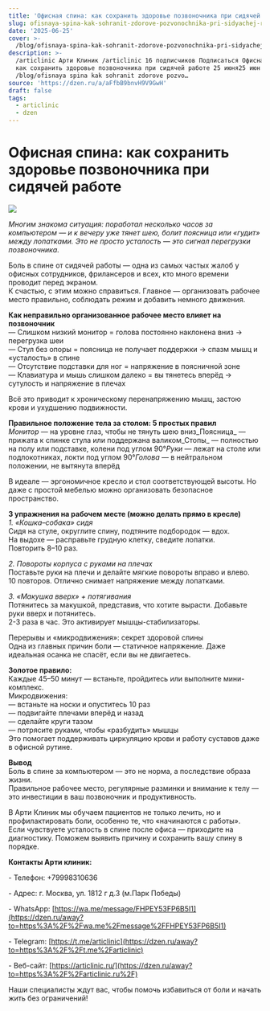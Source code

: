 ```yaml
---
title: 'Офисная спина: как сохранить здоровье позвоночника при сидячей работе'
slug: ofisnaya-spina-kak-sohranit-zdorove-pozvonochnika-pri-sidyachej-rabote
date: '2025-06-25'
cover: >-
  /blog/ofisnaya-spina-kak-sohranit-zdorove-pozvonochnika-pri-sidyachej-rabote/cover.jpg
description: >-
  /articlinic Арти Клиник /articlinic 16 подписчиков Подписаться Офисная спина:
  как сохранить здоровье позвоночника при сидячей работе 25 июня25 июн 2 мин
  /blog/ofisnaya spina kak sohranit zdorove pozvo…
source: 'https://dzen.ru/a/aFfbB9bnvH9V9GwH'
draft: false
tags:
  - articlinic
  - dzen
---
```


# Офисная спина: как сохранить здоровье позвоночника при сидячей работе

![](/blog/ofisnaya-spina-kak-sohranit-zdorove-pozvonochnika-pri-sidyachej-rabote/img-0.jpg)

_Многим знакома ситуация: поработал несколько часов за компьютером — и к вечеру уже тянет шею, болит поясница или «гудит» между лопатками. Это не просто усталость — это сигнал перегрузки позвоночника._

Боль в спине от сидячей работы — одна из самых частых жалоб у офисных сотрудников, фрилансеров и всех, кто много времени проводит перед экраном.  
К счастью, с этим можно справиться. Главное — организовать рабочее место правильно, соблюдать режим и добавить немного движения.  
  
**Как неправильно организованное рабочее место влияет на позвоночник**  
— Слишком низкий монитор = голова постоянно наклонена вниз → перегрузка шеи  
— Стул без опоры = поясница не получает поддержки → спазм мышц и «усталость» в спине  
— Отсутствие подставки для ног = напряжение в поясничной зоне  
— Клавиатура и мышь слишком далеко = вы тянетесь вперёд → сутулость и напряжение в плечах  
  
Всё это приводит к хроническому перенапряжению мышц, застою крови и ухудшению подвижности.  
  
**Правильное положение тела за столом: 5 простых правил**  
_Монитор_ — на уровне глаз, чтобы не тянуть шею вниз_Поясница_ — прижата к спинке стула или поддержана валиком_Стопы_ — полностью на полу или подставке, колени под углом 90°_Руки_ — лежат на столе или подлокотниках, локти под углом 90°_Голова_ — в нейтральном положении, не вытянута вперёд  
  
  
В идеале — эргономичное кресло и стол соответствующей высоты. Но даже с простой мебелью можно организовать безопасное пространство.  
  
**3 упражнения на рабочем месте (можно делать прямо в кресле)**  
_1\. «Кошка–собака» сидя_  
Сидя на стуле, округлите спину, подтяните подбородок — вдох.  
На выдохе — расправьте грудную клетку, сведите лопатки.  
Повторить 8–10 раз.

  
_2\. Повороты корпуса с руками на плечах_  
Поставьте руки на плечи и делайте мягкие повороты вправо и влево.  
10 повторов. Отлично снимает напряжение между лопатками.

  
_3\. «Макушка вверх» + потягивания_  
Потянитесь за макушкой, представив, что хотите вырасти. Добавьте руки вверх и потянитесь.  
2-3 раза в час. Это активирует мышцы-стабилизаторы.  
  
Перерывы и «микродвижения»: секрет здоровой спины  
Одна из главных причин боли — статичное напряжение. Даже идеальная осанка не спасёт, если вы не двигаетесь.  
  
**Золотое правило:**  
Каждые 45–50 минут — встаньте, пройдитесь или выполните мини-комплекс.  
Микродвижения:  
— встаньте на носки и опуститесь 10 раз  
— подвигайте плечами вперёд и назад  
— сделайте круги тазом  
— потрясите руками, чтобы «разбудить» мышцы  
Это помогает поддерживать циркуляцию крови и работу суставов даже в офисной рутине.  
  
**Вывод**  
Боль в спине за компьютером — это не норма, а последствие образа жизни.  
Правильное рабочее место, регулярные разминки и внимание к телу — это инвестиции в ваш позвоночник и продуктивность.  
  
В Арти Клиник мы обучаем пациентов не только лечить, но и профилактировать боли, особенно те, что «начинаются с работы».  
Если чувствуете усталость в спине после офиса — приходите на диагностику. Поможем выявить причину и сохранить вашу спину в порядке.  

**Контакты Арти клиник:**

\- Телефон: +79998310636

\- Адрес: г. Москва, ул. 1812 г д.3 (м.Парк Победы)

\- WhatsApp: [https://wa.me/message/FHPEY53FP6B5I1](https://dzen.ru/away?to=https%3A%2F%2Fwa.me%2Fmessage%2FFHPEY53FP6B5I1)

\- Telegram: [https://t.me/articlinic](https://dzen.ru/away?to=https%3A%2F%2Ft.me%2Farticlinic)

\- Веб-сайт: [https://articlinic.ru/](https://dzen.ru/away?to=https%3A%2F%2Farticlinic.ru%2F)

Наши специалисты ждут вас, чтобы помочь избавиться от боли и начать жить без ограничений!